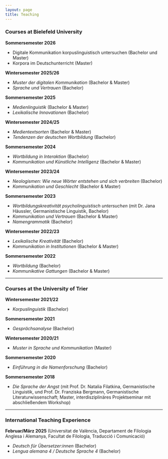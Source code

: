 ```yaml
---
layout: page
title: Teaching
---
```


### Courses at Bielefeld University

**Sommersemester 2026**

- Digitale Kommunikation korpuslinguistisch untersuchen (Bachelor und Master)
- Korpora im Deutschunterricht (Master)

**Wintersemester 2025/26**  
- *Muster der digitalen Kommunikation* (Bachelor & Master)  
- *Sprache und Vertrauen* (Bachelor)

**Sommersemester 2025**  
- *Medienlinguistik* (Bachelor & Master)  
- *Lexikalische Innovationen* (Bachelor)

**Wintersemester 2024/25**  
- *Medientextsorten* (Bachelor & Master)  
- *Tendenzen der deutschen Wortbildung* (Bachelor)

**Sommersemester 2024**  
- *Wortbildung in Interaktion* (Bachelor)  
- *Kommunikation und Künstliche Intelligenz* (Bachelor & Master)

**Wintersemester 2023/24**  
- *Neologismen: Wie neue Wörter entstehen und sich verbreiten* (Bachelor)  
- *Kommunikation und Geschlecht* (Bachelor & Master)

**Sommersemester 2023**  
- *Wortbildungskreativität psycholinguistisch untersuchen* (mit Dr. Jana Häussler, Germanistische Linguistik, Bachelor)  
- *Kommunikation und Vertrauen* (Bachelor & Master)  
- *Namengrammatik* (Bachelor)

**Wintersemester 2022/23**  
- *Lexikalische Kreativität* (Bachelor)  
- *Kommunikation in Institutionen* (Bachelor & Master)

**Sommersemester 2022**  
- *Wortbildung* (Bachelor)  
- *Kommunikative Gattungen* (Bachelor & Master)

---

### Courses at the University of Trier

**Wintersemester 2021/22**  
- *Korpuslinguistik* (Bachelor)

**Sommersemester 2021**  
- *Gesprächsanalyse* (Bachelor)

**Wintersemester 2020/21**  
- *Muster in Sprache und Kommunikation* (Master)

**Sommersemester 2020**  
- *Einführung in die Namenforschung* (Bachelor)

**Sommersemester 2018**  
- *Die Sprache der Angst* (mit Prof. Dr. Natalia Filatkina, Germanistische Linguistik, und Prof. Dr. Franziska Bergmann, Germanistische Literaturwissenschaft; Master, interdisziplinäres Projektseminar mit abschließendem Workshop)

---

### International Teaching Experience

**Februar/März 2025** (Universitat de València, Departament de Filologia Anglesa i Alemanya, Facultat de Filologia, Traducció i Comunicació)  
- *Deutsch für Übersetzer:innen* (Bachelor)  
- *Lengua alemana 4 / Deutsche Sprache 4* (Bachelor)

